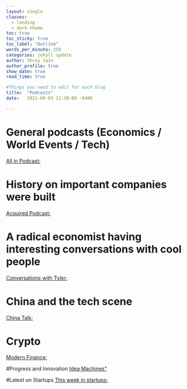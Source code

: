 ```yaml
---
layout: single
classes:
  - landing
  - dark-theme
toc: true
toc_sticky: true
toc_label: "Outline"
words_per_minute: 250
categories: jekyll update
author: Shrey Jain
author_profile: true
show_date: true
read_time: true

#Things you need to edit for each blog
title:  "Podcasts"
date:   2021-09-03 11:38:09 -0400

---
```

<script type="text/javascript" src="http://cdn.mathjax.org/mathjax/latest/MathJax.js?config=default"></script>

# General podcasts (Economics / World Events / Tech)
[All in Podcast:](https://open.spotify.com/show/2IqXAVFR4e0Bmyjsdc8QzF?si=d8a719741e5c4529)

# History on important companies were built
[Acquired Podcast:](https://open.spotify.com/show/7Fj0XEuUQLUqoMZQdsLXqp?si=5dc3737181b5457d)

# A radical economist having interesting conversations with cool people
[Conversations with Tyler:](https://open.spotify.com/show/0Z1234tGXD2hVhjFrrhJ7g?si=c10adcdc526347ae)

# China and the tech scene
[China Talk:](https://open.spotify.com/show/448WaJhgJGJKnQ3HCE2EBa?si=7337a900006f4aa1)

# Crypto
[Modern Finance:](https://open.spotify.com/show/3z1kRnklGRHd5BkU9rAa2y?si=be205c63a3c74d9f)

#Progress and Innovation
[Idea Machines"](https://open.spotify.com/show/34LW1AjCBrXWWOEaBKk2gp?si=3c01346919fb4128)


#Latest on Startups
[This week in startups:](https://open.spotify.com/show/6ULQ0ewYf5zmsDgBchlkr9?si=9e066a7456aa44ab)
